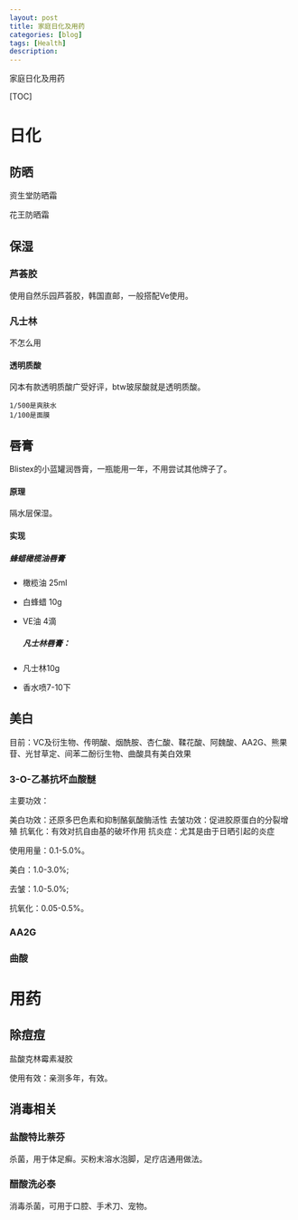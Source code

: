 ```yaml
---
layout: post
title: 家庭日化及用药
categories: [blog]
tags: [Health]
description: 
---
```


家庭日化及用药

[TOC]

# 日化

## 防晒

资生堂防晒霜

花王防晒霜



## 保湿

### 芦荟胶

使用自然乐园芦荟胶，韩国直邮，一般搭配Ve使用。

### 凡士林

不怎么用

#### 透明质酸

冈本有款透明质酸广受好评，btw玻尿酸就是透明质酸。

	1/500是爽肤水
	1/100是面膜

#### 	

## 唇膏

Blistex的小蓝罐润唇膏，一瓶能用一年，不用尝试其他牌子了。

#### 原理

隔水层保湿。

#### 实现

##### 蜂蜡橄榄油唇膏

- 橄榄油 25ml

- 白蜂蜡 10g

- VE油 4滴

  ##### 凡士林唇膏：

- 凡士林10g

- 香水喷7-10下

## 美白

目前：VC及衍生物、传明酸、烟酰胺、杏仁酸、鞣花酸、阿魏酸、AA2G、熊果苷、光甘草定、间苯二酚衍生物、曲酸具有美白效果

### 3-O-乙基抗坏血酸醚

主要功效：

美白功效：还原多巴色素和抑制酪氨酸酶活性
去皱功效：促进胶原蛋白的分裂增殖
抗氧化：有效对抗自由基的破坏作用
抗炎症：尤其是由于日晒引起的炎症

使用用量：0.1-5.0%。

美白：1.0-3.0%;

去皱：1.0-5.0%;

抗氧化：0.05-0.5%。



### AA2G

### 曲酸

# 用药

## 除痘痘

盐酸克林霉素凝胶

使用有效：亲测多年，有效。



## 消毒相关

### 盐酸特比萘芬

杀菌，用于体足癣。买粉末溶水泡脚，足疗店通用做法。

### 醋酸洗必泰

消毒杀菌，可用于口腔、手术刀、宠物。

